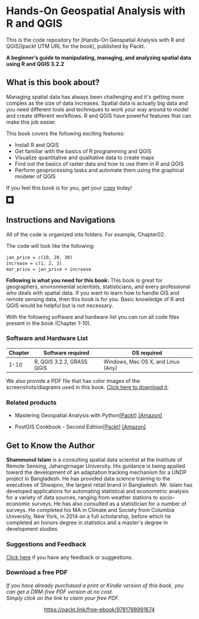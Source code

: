 


# Hands-On Geospatial Analysis with R and QGIS

This is the code repository for [Hands-On Geospatial Analysis with R and QGIS](packt UTM URL for the book), published by Packt.

**A beginner’s guide to manipulating, managing, and analyzing spatial data using R and QGIS 3.2.2**

## What is this book about?
Managing spatial data has always been challenging and it's getting more complex as the size of data increases. Spatial data is actually big data and you need different tools and techniques to work your way around to model and create different workflows. R and QGIS have powerful features that can make this job easier.

This book covers the following exciting features:
* Install R and QGIS
* Get familiar with the basics of R programming and QGIS
* Visualize quantitative and qualitative data to create maps
* Find out the basics of raster data and how to use them in R and QGIS
* Perform geoprocessing tasks and automate them using the graphical modeler of QGIS


If you feel this book is for you, get your [copy](https://www.amazon.com/dp/1-788-83748-7) today!

<a href="https://www.packtpub.com/?utm_source=github&utm_medium=banner&utm_campaign=GitHubBanner"><img src="https://raw.githubusercontent.com/PacktPublishing/GitHub/master/GitHub.png" 
alt="https://www.packtpub.com/" border="5" /></a>

## Instructions and Navigations
All of the code is organized into folders. For example, Chapter02.

The code will look like the following:
```
jan_price = c(10, 20, 30)
increase = c(1, 2, 3)
mar_price = jan_price + increase
```

**Following is what you need for this book:**
This book is great for geographers, environmental scientists, statisticians, and every professional who deals with spatial data. If you want to learn how to handle GIS and remote sensing data, then this book is for you. Basic knowledge of R and QGIS would be helpful but is not necessary.

With the following software and hardware list you can run all code files present in the book (Chapter 1-10).
### Software and Hardware List
| Chapter   | Software required                   | OS required |
| ----------|-------------------------------------| ----------------------------------- |
|  1-10     | R, QGIS 3.2.2, GRASS QGIS           | Windows, Mac OS X, and Linux (Any) |


We also provide a PDF file that has color images of the screenshots/diagrams used in this book. [Click here to download it](https://www.packtpub.com/sites/default/files/downloads/9781788991674_ColorImages.pdf).

### Related products
*  Mastering Geospatial Analysis with Python[[Packt]](https://india.packtpub.com/in/application-development/mastering-geospatial-analysis-python?utm_source=github&utm_medium=repository&utm_campaign=) [[Amazon]](https://www.amazon.com/dp/1-788-99666-6)

*  PostGIS Cookbook - Second Edition[[Packt]](https://www.packtpub.com/application-development/postgis-cookbook-second-edition?utm_source=github&utm_medium=repository&utm_campaign=) [[Amazon]](https://www.amazon.com/dp/1-788-83583-2)

## Get to Know the Author
**Shammunul Islam**
is a consulting spatial data scientist at the Institute of Remote Sensing, Jahangirnagar University. His guidance is being applied toward the development of an adaptation tracking mechanism for a UNDP project in Bangladesh. He has provided data science training to the executives of Shwapno, the largest retail brand in Bangladesh. Mr. Islam has developed applications for automating statistical and econometric analysis for a variety of data sources, ranging from weather stations to socio-economic surveys. He has also consulted as a statistician for a number of surveys. He completed his MA in Climate and Society from Columbia University, New York, in 2014 on a full scholarship, before which he completed an honors degree in statistics and a master's degree in development studies.

### Suggestions and Feedback
[Click here](https://docs.google.com/forms/d/e/1FAIpQLSdy7dATC6QmEL81FIUuymZ0Wy9vH1jHkvpY57OiMeKGqib_Ow/viewform) if you have any feedback or suggestions.



### Download a free PDF

 <i>If you have already purchased a print or Kindle version of this book, you can get a DRM-free PDF version at no cost.<br>Simply click on the link to claim your free PDF.</i>
<p align="center"> <a href="https://packt.link/free-ebook/9781788991674">https://packt.link/free-ebook/9781788991674 </a> </p>